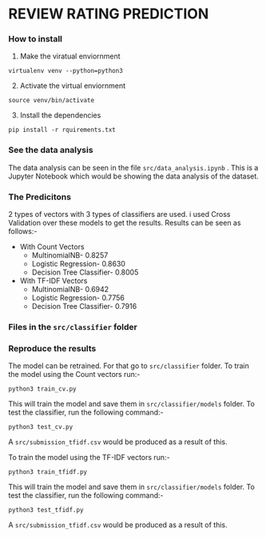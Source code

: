 
# REVIEW RATING PREDICTION

### How to install

1. Make the viratual enviornment
```
virtualenv venv --python=python3
```

2. Activate the virtual enviornment
```
source venv/bin/activate
```

3. Install the dependencies
```
pip install -r rquirements.txt
```

### See the data analysis
 The data analysis can be seen in the file `src/data_analysis.ipynb` . This is a Jupyter Notebook which would be showing the data analysis of the dataset.

### The Predicitons
2 types of vectors with 3 types of classifiers are used. i used Cross Validation over these models to get the results. Results can be seen as follows:-
-   With Count Vectors
	-   MultinomialNB- 0.8257    
	-   Logistic Regression- 0.8630  
	-   Decision Tree Classifier- 0.8005
-   With TF-IDF Vectors
	-   MultinomialNB- 0.6942
	-   Logistic Regression- 0.7756    
	-   Decision Tree Classifier- 0.7916	

### Files in the `src/classifier` folder

### Reproduce the results
The model can be retrained. For that go to `src/classifier` folder.
To train the model using the Count vectors run:-
```
python3 train_cv.py
```
This will train the model and save them in `src/classifier/models` folder.
To test the classifier, run the following command:-
```
python3 test_cv.py
``` 
A `src/submission_tfidf.csv`  would be produced as a result of this.

To train the model using the TF-IDF vectors run:-
```
python3 train_tfidf.py
```
This will train the model and save them in `src/classifier/models` folder.
To test the classifier, run the following command:-
```
python3 test_tfidf.py
``` 
A `src/submission_tfidf.csv`  would be produced as a result of this.
